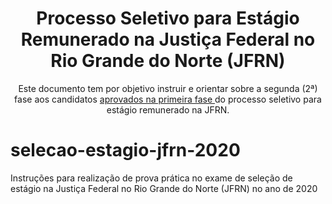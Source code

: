 <h1 align="center"> Processo Seletivo para Estágio Remunerado na Justiça Federal no Rio Grande do Norte (JFRN) </h1> 
<p align="center">Este documento tem por objetivo instruir e orientar sobre a segunda (2ª) fase aos candidatos <a href='https://www.jfrn.jus.br/administracao/estagios/2020/edital-resultado-1a-fase.pdf' target="_blank" > aprovados na primeira fase </a>   do processo seletivo para estágio remunerado na JFRN. </p>



# selecao-estagio-jfrn-2020
Instruções para realização de prova prática no exame de seleção de estágio na Justiça Federal no Rio Grande do Norte (JFRN) no ano de 2020
